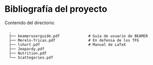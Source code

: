 # Bibliografía del proyecto

Contenido del directorio:

      .
      ├── beameruserguide.pdf             # Guía de usuario de BEAMER
      ├── Merelo-Tricas.pdf               # En defensa de los TFG 
      ├── lshort.pdf                      # Manual de LaTeX
      ├── Jeopardy.pdf
      ├── Nutrition.pdf
      └── Scattegories.pdf


